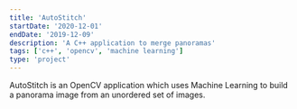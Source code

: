 ```yaml
---
title: 'AutoStitch'
startDate: '2020-12-01'
endDate: '2019-12-09'
description: 'A C++ application to merge panoramas'
tags: ['c++', 'opencv', 'machine learning']
type: 'project'
---
```


AutoStitch is an OpenCV application which uses Machine Learning to build a panorama image from an unordered set of images. 
